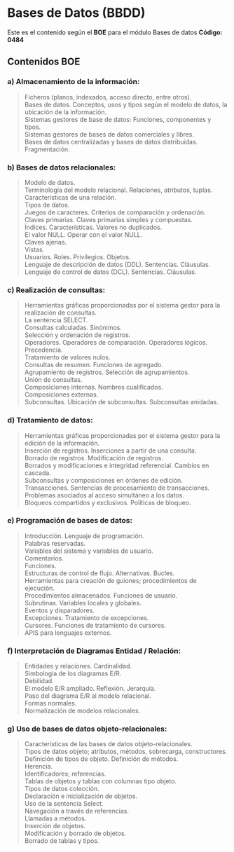 # Bases de Datos (BBDD) #

Este es el contenido según el __BOE__ para el módulo Bases de datos __Código: 0484__
## Contenidos BOE ##

### a) Almacenamiento de la información: ###
>Ficheros (planos, indexados, acceso directo, entre otros).<br>
Bases de datos. Conceptos, usos y tipos según el modelo de datos, la ubicación de la información.<br>
Sistemas gestores de base de datos: Funciones, componentes y tipos.<br>
Sistemas gestores de bases de datos comerciales y libres.<br>
Bases de datos centralizadas y bases de datos distribuidas. Fragmentación.<br>

### b) Bases de datos relacionales: ###
>Modelo de datos.<br>
Terminología del modelo relacional. Relaciones, atributos, tuplas.<br>
Características de una relación.<br>
Tipos de datos.<br>
Juegos de caracteres. Criterios de comparación y ordenación.<br>
Claves primarias. Claves primarias simples y compuestas.<br>
Índices. Características. Valores no duplicados.<br>
El valor NULL. Operar con el valor NULL.<br>
Claves ajenas.<br>
Vistas.<br>
Usuarios. Roles. Privilegios. Objetos.<br>
Lenguaje de descripción de datos (DDL). Sentencias. Cláusulas.<br>
Lenguaje de control de datos (DCL). Sentencias. Cláusulas.<br>

### c) Realización de consultas: ###
>Herramientas gráficas proporcionadas por el sistema gestor para la realización de consultas.<br>
La sentencia SELECT.<br>
Consultas calculadas. Sinónimos.<br>
Selección y ordenación de registros.<br>
Operadores. Operadores de comparación. Operadores lógicos. Precedencia.<br>
Tratamiento de valores nulos.<br>
Consultas de resumen. Funciones de agregado.<br>
Agrupamiento de registros. Selección de agrupamientos.<br>
Unión de consultas.<br>
Composiciones internas. Nombres cualificados.<br>
Composiciones externas.<br>
Subconsultas. Ubicación de subconsultas. Subconsultas anidadas.<br>

### d) Tratamiento de datos: ###
>Herramientas gráficas proporcionadas por el sistema gestor para la edición de la información.<br>
Inserción de registros. Inserciones a partir de una consulta.<br>
Borrado de registros. Modificación de registros.<br>
Borrados y modificaciones e integridad referencial. Cambios en cascada.<br>
Subconsultas y composiciones en órdenes de edición.<br>
Transacciones. Sentencias de procesamiento de transacciones.<br>
Problemas asociados al acceso simultáneo a los datos.<br>
Bloqueos compartidos y exclusivos. Políticas de bloqueo.<br>

### e) Programación de bases de datos: ###
>Introducción. Lenguaje de programación.<br>
Palabras reservadas.<br>
Variables del sistema y variables de usuario.<br>
Comentarios.<br>
Funciones.<br>
Estructuras de control de flujo. Alternativas. Bucles.<br>
Herramientas para creación de guiones; procedimientos de ejecución.<br>
Procedimientos almacenados. Funciones de usuario.<br>
Subrutinas. Variables locales y globales.<br>
Eventos y disparadores.<br>
Excepciones. Tratamiento de excepciones.<br>
Cursores. Funciones de tratamiento de cursores.<br>
APIS para lenguajes externos.<br>

### f) Interpretación de Diagramas Entidad / Relación: ###
>Entidades y relaciones. Cardinalidad.<br>
Simbología de los diagramas E/R.<br>
Debilidad.<br>
El modelo E/R ampliado. Reflexión. Jerarquía.<br>
Paso del diagrama E/R al modelo relacional.<br>
Formas normales.<br>
Normalización de modelos relacionales.<br>

### g) Uso de bases de datos objeto-relacionales: ###
>Características de las bases de datos objeto-relacionales.<br>
Tipos de datos objeto; atributos, métodos, sobrecarga, constructores.<br>
Definición de tipos de objeto. Definición de métodos.<br>
Herencia.<br>
Identificadores; referencias.<br>
Tablas de objetos y tablas con columnas tipo objeto.<br>
Tipos de datos colección.<br>
Declaración e inicialización de objetos.<br>
Uso de la sentencia Select.<br>
Navegación a través de referencias.<br>
Llamadas a métodos.<br>
Inserción de objetos.<br>
Modificación y borrado de objetos.<br>
Borrado de tablas y tipos.<br>
